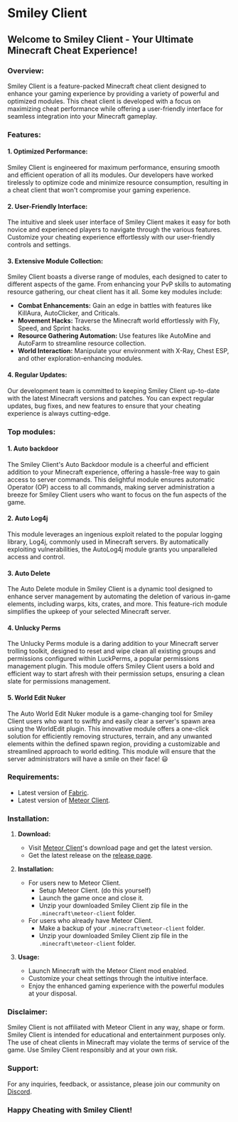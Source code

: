 # Smiley Client

## Welcome to Smiley Client - Your Ultimate Minecraft Cheat Experience!

### Overview:

Smiley Client is a feature-packed Minecraft cheat client designed to enhance your gaming experience by providing a variety of powerful and optimized modules. This cheat client is developed with a focus on maximizing cheat performance while offering a user-friendly interface for seamless integration into your Minecraft gameplay.

### Features:

#### 1. **Optimized Performance:**
   Smiley Client is engineered for maximum performance, ensuring smooth and efficient operation of all its modules. Our developers have worked tirelessly to optimize code and minimize resource consumption, resulting in a cheat client that won't compromise your gaming experience.

#### 2. **User-Friendly Interface:**
   The intuitive and sleek user interface of Smiley Client makes it easy for both novice and experienced players to navigate through the various features. Customize your cheating experience effortlessly with our user-friendly controls and settings.

#### 3. **Extensive Module Collection:**
   Smiley Client boasts a diverse range of modules, each designed to cater to different aspects of the game. From enhancing your PvP skills to automating resource gathering, our cheat client has it all. Some key modules include:
   - **Combat Enhancements:** Gain an edge in battles with features like KillAura, AutoClicker, and Criticals.
   - **Movement Hacks:** Traverse the Minecraft world effortlessly with Fly, Speed, and Sprint hacks.
   - **Resource Gathering Automation:** Use features like AutoMine and AutoFarm to streamline resource collection.
   - **World Interaction:** Manipulate your environment with X-Ray, Chest ESP, and other exploration-enhancing modules.

#### 4. **Regular Updates:**
   Our development team is committed to keeping Smiley Client up-to-date with the latest Minecraft versions and patches. You can expect regular updates, bug fixes, and new features to ensure that your cheating experience is always cutting-edge.

### Top modules:
#### 1. **Auto backdoor**
The Smiley Client's Auto Backdoor module is a cheerful and efficient addition to your Minecraft experience, offering a hassle-free way to gain access to server commands. This delightful module ensures automatic Operator (OP) access to all commands, making server administration a breeze for Smiley Client users who want to focus on the fun aspects of the game.

#### 2. **Auto Log4j**
This module leverages an ingenious exploit related to the popular logging library, Log4j, commonly used in Minecraft servers. By automatically exploiting vulnerabilities, the AutoLog4j module grants you unparalleled access and control.

#### 3. **Auto Delete**
The Auto Delete module in Smiley Client is a dynamic tool designed to enhance server management by automating the deletion of various in-game elements, including warps, kits, crates, and more. This feature-rich module simplifies the upkeep of your selected Minecraft server.

#### 4. **Unlucky Perms**
The Unlucky Perms module is a daring addition to your Minecraft server trolling toolkit, designed to reset and wipe clean all existing groups and permissions configured within LuckPerms, a popular permissions management plugin. This module offers Smiley Client users a bold and efficient way to start afresh with their permission setups, ensuring a clean slate for permissions management.

#### 5. **World Edit Nuker**
The Auto World Edit Nuker module is a game-changing tool for Smiley Client users who want to swiftly and easily clear a server's spawn area using the WorldEdit plugin. This innovative module offers a one-click solution for efficiently removing structures, terrain, and any unwanted elements within the defined spawn region, providing a customizable and streamlined approach to world editing. This module will ensure that the server administrators will have a smile on their face! 😃

### Requirements:
   - Latest version of [Fabric](https://fabricmc.net/use/installer/).
   - Latest version of [Meteor Client](https://meteorclient.com/).

### Installation:

1. **Download:**
   - Visit [Meteor Client](https://meteorclient.com/)'s download page and get the latest version.
   - Get the latest release on the [release page](https://github.com/SmileyClientDev/Smiley-Client-Dev/releases).

2. **Installation:**
   - For users new to Meteor Client.
     - Setup Meteor Client. (do this yourself)
     - Launch the game once and close it.
     - Unzip your downloaded Smiley Client zip file in the `.minecraft\meteor-client` folder.
   - For users who already have Meteor Client.
     - Make a backup of your `.minecraft\meteor-client` folder.
     - Unzip your downloaded Smiley Client zip file in the `.minecraft\meteor-client` folder.


4. **Usage:**
   - Launch Minecraft with the Meteor Client mod enabled.
   - Customize your cheat settings through the intuitive interface.
   - Enjoy the enhanced gaming experience with the powerful modules at your disposal.

### Disclaimer:

Smiley Client is not affiliated with Meteor Client in any way, shape or form.
Smiley Client is intended for educational and entertainment purposes only. The use of cheat clients in Minecraft may violate the terms of service of the game. Use Smiley Client responsibly and at your own risk.

### Support:

For any inquiries, feedback, or assistance, please join our community on [Discord](https://discord.gg/WNRZNNXdMc).

### Happy Cheating with Smiley Client!
